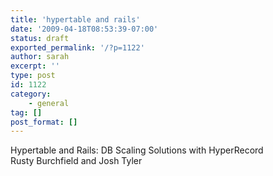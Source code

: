 ```yaml
---
title: 'hypertable and rails'
date: '2009-04-18T08:53:39-07:00'
status: draft
exported_permalink: '/?p=1122'
author: sarah
excerpt: ''
type: post
id: 1122
category:
    - general
tag: []
post_format: []
---
```

Hypertable and Rails: DB Scaling Solutions with HyperRecord  
Rusty Burchfield and Josh Tyler